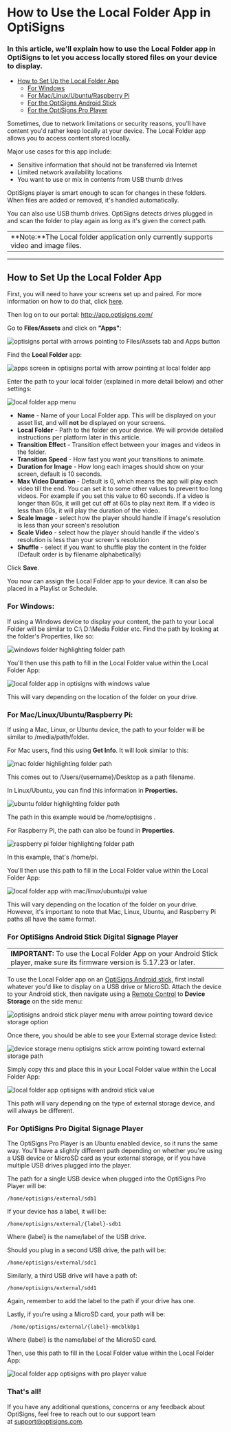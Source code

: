 # How to Use the Local Folder App in OptiSigns

### In this article, we'll explain how to use the Local Folder app in OptiSigns to let you access locally stored files on your device to display.

* [How to Set Up the Local Folder App](#Setup)
  + [For Windows](#Windows)
  + [For Mac/Linux/Ubuntu/Raspberry Pi](#Mac)
  + [For the OptiSigns Android Stick](#Stick)
  + [For the OptiSigns Pro Player](#ProPlayer)

Sometimes, due to network limitations or security reasons, you'll have content you'd rather keep locally at your device. The Local Folder app allows you to access content stored locally.

Major use cases for this app include:

* Sensitive information that should not be transferred via Internet
* Limited network availability locations
* You want to use or mix in contents from USB thumb drives

OptiSigns player is smart enough to scan for changes in these folders. When files are added or removed, it's handled automatically.

You can also use USB thumb drives. OptiSigns detects drives plugged in and scan the folder to play again as long as it's given the correct path.

|  |
| --- |
| **Note:**The Local folder application only currently supports video and image files. |

---

## **How to Set Up the Local Folder App**

First, you will need to have your screens set up and paired. For more information on how to do that, click [here](https://www.optisigns.com/blog/how-to-set-up-digital-signs-with-optisigns-and-amazon-fire-tv).

Then log on to our portal: <http://app.optisigns.com/>

Go to **Files/Assets** and click on **"Apps"**:

![optisigns portal with arrows pointing to Files/Assets tab and Apps button](https://support.optisigns.com/hc/article_attachments/21882432568595)

Find the **Local Folder** app:

![apps screen in optisigns portal with arrow pointing at local folder app](https://support.optisigns.com/hc/article_attachments/360102953613)

Enter the path to your local folder (explained in more detail below) and other settings:

![local folder app menu](https://support.optisigns.com/hc/article_attachments/360100790274)

* **Name** - Name of your Local Folder app. This will be displayed on your asset list, and will **not** be displayed on your screens.
* **Local Folder** - Path to the folder on your device. We will provide detailed instructions per platform later in this article.
* **Transition Effect** - Transition effect between your images and videos in the folder.
* **Transition Speed** - How fast you want your transitions to animate.
* **Duration for Image** - How long each images should show on your screen, default is 10 seconds.
* **Max Video Duration** - Default is 0, which means the app will play each video till the end. You can set it to some other values to prevent too long videos. For example if you set this value to 60 seconds. If a video is longer than 60s, it will get cut off at 60s to play next item. If a video is less than 60s, it will play the duration of the video.
* **Scale Image** - select how the player should handle if image's resolution is less than your screen's resolution
* **Scale Video** - select how the player should handle if the video's resolution is less than your screen's resolution
* **Shuffle** - select if you want to shuffle play the content in the folder (Default order is by filename alphabetically)

Click **Save**.

You now can assign the Local Folder app to your device. It can also be placed in a Playlist or Schedule.

### For Windows:

If using a Windows device to display your content, the path to your Local Folder will be similar to C:\ D:\Media Folder etc. Find the path by looking at the folder's Properties, like so:

![windows folder highlighting folder path](https://support.optisigns.com/hc/article_attachments/33807447378707)

You'll then use this path to fill in the Local Folder value within the Local Folder App:

![local folder app in optisigns with windows value](https://support.optisigns.com/hc/article_attachments/33807447390355)

This will vary depending on the location of the folder on your drive.

### For Mac/Linux/Ubuntu/Raspberry Pi:

If using a Mac, Linux, or Ubuntu device, the path to your folder will be similar to /media/path/folder.

For Mac users, find this using **Get Info**. It will look similar to this:

![mac folder highlighting folder path](https://support.optisigns.com/hc/article_attachments/33807447394067)

This comes out to /Users/{username}/Desktop as a path filename.

In Linux/Ubuntu, you can find this information in **Properties.**

![ubuntu folder highlighting folder path](https://support.optisigns.com/hc/article_attachments/33807672236819)

The path in this example would be /home/optisigns .

For Raspberry Pi, the path can also be found in **Properties**.

![raspberry pi folder highlighting folder path](https://support.optisigns.com/hc/article_attachments/33807431768339)

In this example, that's /home/pi.

You'll then use this path to fill in the Local Folder value within the Local Folder App:

![local folder app with mac/linux/ubuntu/pi value](https://support.optisigns.com/hc/article_attachments/33807431781907)

This will vary depending on the location of the folder on your drive. However, it's important to note that Mac, Linux, Ubuntu, and Raspberry Pi paths all have the same format.

### For OptiSigns Android Stick Digital Signage Player

|  |
| --- |
| **IMPORTANT:** To use the Local Folder App on your Android Stick player, make sure its firmware version is 5.17.23 or later. |

To use the Local Folder app on an [OptiSigns Android stick](https://shop.optisigns.com/products/optisigns-android-stick-player-2), first install whatever you'd like to display on a USB drive or MicroSD. Attach the device to your Android stick, then navigate using a [Remote Control](https://support.optisigns.com/hc/en-us/articles/30304278652563-How-to-Use-the-Mobile-App-for-Remote-Control) to **Device Storage** on the side menu:

![optisigns android stick player menu with arrow pointing toward device storage option](https://support.optisigns.com/hc/article_attachments/33807431790995)

Once there, you should be able to see your External storage device listed:

![device storage menu optisigns stick arrow pointing toward external storage path](https://support.optisigns.com/hc/article_attachments/33807431795347)

Simply copy this and place this in your Local Folder value within the Local Folder App:

![local folder app optisigns with android stick value](https://support.optisigns.com/hc/article_attachments/33807447423763)

This path will vary depending on the type of external storage device, and will always be different.

### For OptiSigns Pro Digital Signage Player

The OptiSigns Pro Player is an Ubuntu enabled device, so it runs the same way. You'll have a slightly different path depending on whether you're using a USB device or MicroSD card as your external storage, or if you have multiple USB drives plugged into the player.

The path for a single USB device when plugged into the OptiSigns Pro Player will be:

```
/home/optisigns/external/sdb1
```

If your device has a label, it will be:

```
/home/optisigns/external/{label}-sdb1
```

Where {label} is the name/label of the USB drive.

Should you plug in a second USB drive, the path will be:

```
/home/optisigns/external/sdc1
```

Similarly, a third USB drive will have a path of:

```
/home/optisigns/external/sdd1
```

Again, remember to add the label to the path if your drive has one.

Lastly, if you're using a MicroSD card, your path will be:

```
 /home/optisigns/external/{label}-mmcblk0p1
```

Where {label} is the name/label of the MicroSD card.

Then, use this path to fill in the Local Folder value within the Local Folder App:

![local folder app optisigns with pro player value](https://support.optisigns.com/hc/article_attachments/33807447426963)

### **That's all!**

If you have any additional questions, concerns or any feedback about OptiSigns, feel free to reach out to our support team at [support@optisigns.com](mailto:support@optisigns.com).